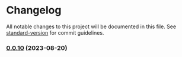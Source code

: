 # Changelog

All notable changes to this project will be documented in this file. See [standard-version](https://github.com/conventional-changelog/standard-version) for commit guidelines.

### [0.0.10](https://github.com/wakaka378/workSpecification/compare/v0.0.9...v0.0.10) (2023-08-20)
